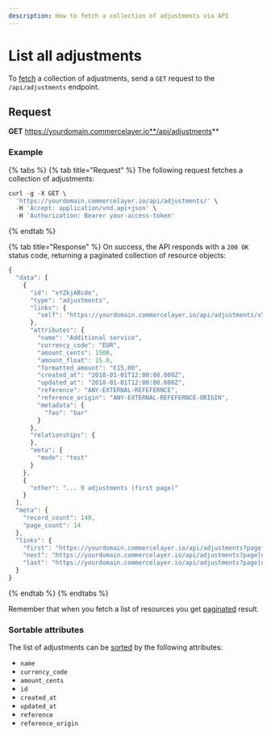 ```yaml
---
description: How to fetch a collection of adjustments via API
---
```


# List all adjustments

To [fetch](https://docs.commercelayer.io/developers/fetching-resources) a collection of adjustments, send a `GET` request to the `/api/adjustments` endpoint.

## Request

**GET** https://yourdomain.commercelayer.io**/api/adjustments**

### **Example**

{% tabs %}
{% tab title="Request" %}
The following request fetches a collection of adjustments:

```javascript
curl -g -X GET \
  'https://yourdomain.commercelayer.io/api/adjustments/' \
  -H 'Accept: application/vnd.api+json' \
  -H 'Authorization: Bearer your-access-token'
```
{% endtab %}

{% tab title="Response" %}
On success, the API responds with a `200 OK` status code, returning a paginated collection of resource objects:

```javascript
{
  "data": [
    {
      "id": "xYZkjABcde",
      "type": "adjustments",
      "links": {
        "self": "https://yourdomain.commercelayer.io/api/adjustments/xYZkjABcde"
      },
      "attributes": {
        "name": "Additional service",
        "currency_code": "EUR",
        "amount_cents": 1500,
        "amount_float": 15.0,
        "formatted_amount": "€15,00",
        "created_at": "2018-01-01T12:00:00.000Z",
        "updated_at": "2018-01-01T12:00:00.000Z",
        "reference": "ANY-EXTERNAL-REFEFERNCE",
        "reference_origin": "ANY-EXTERNAL-REFEFERNCE-ORIGIN",
        "metadata": {
          "foo": "bar"
        }
      },
      "relationships": {
      },
      "meta": {
        "mode": "test"
      }
    },
    {
      "other": "... 9 adjustments (first page)"
    }
  ],
  "meta": {
    "record_count": 140,
    "page_count": 14
  },
  "links": {
    "first": "https://yourdomain.commercelayer.io/api/adjustments?page[number]=1&page[size]=10",
    "next": "https://yourdomain.commercelayer.io/api/adjustments?page[number]=2&page[size]=10",
    "last": "https://yourdomain.commercelayer.io/api/adjustments?page[number]=14&page[size]=10"
  }
}
```
{% endtab %}
{% endtabs %}

Remember that when you fetch a list of resources you get [paginated](https://docs.commercelayer.io/developers/pagination) result.

### Sortable attributes

The list of adjustments can be [sorted](https://docs.commercelayer.io/developers/sorting-results) by the following attributes:

* `name`
* `currency_code`
* `amount_cents`
* `id`
* `created_at`
* `updated_at`
* `reference`
* `reference_origin`
